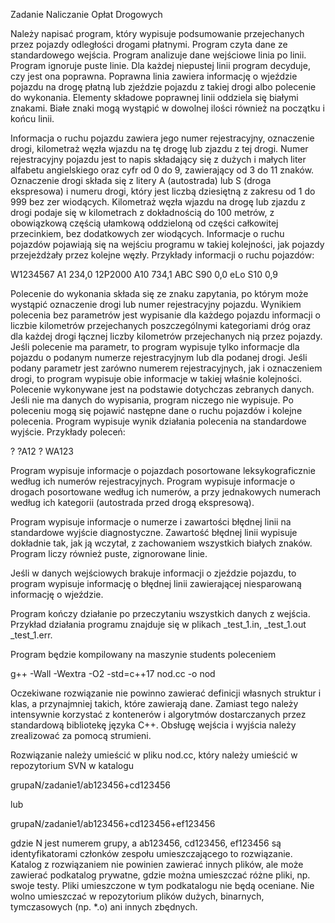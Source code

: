 Zadanie Naliczanie Opłat Drogowych

Należy napisać program, który wypisuje podsumowanie przejechanych przez pojazdy
odległości drogami płatnymi. Program czyta dane ze standardowego wejścia.
Program analizuje dane wejściowe linia po linii. Program ignoruje puste
linie. Dla każdej niepustej linii program decyduje, czy jest ona poprawna.
Poprawna linia zawiera informację o wjeździe pojazdu na drogę płatną lub
zjeździe pojazdu z takiej drogi albo polecenie do wykonania. Elementy składowe
poprawnej linii oddziela się białymi znakami. Białe znaki mogą wystąpić
w dowolnej ilości również na początku i końcu linii.

Informacja o ruchu pojazdu zawiera jego numer rejestracyjny, oznaczenie drogi,
kilometraż węzła wjazdu na tę drogę lub zjazdu z tej drogi. Numer rejestracyjny
pojazdu jest to napis składający się z dużych i małych liter alfabetu
angielskiego oraz cyfr od 0 do 9, zawierający od 3 do 11 znaków. Oznaczenie
drogi składa się z litery A (autostrada) lub S (droga ekspresowa) i numeru
drogi, który jest liczbą dziesiętną z zakresu od 1 do 999 bez zer wiodących.
Kilometraż węzła wjazdu na drogę lub zjazdu z drogi podaje się w kilometrach
z dokładnością do 100 metrów, z obowiązkową częścią ułamkową oddzieloną od
części całkowitej przecinkiem, bez dodatkowych zer wiodących. Informacje o ruchu
pojazdów pojawiają się na wejściu programu w takiej kolejności, jak pojazdy
przejeżdżały przez kolejne węzły. Przykłady informacji o ruchu pojazdów:

W1234567 A1 234,0
12P2000 A10 734,1
ABC S90 0,0
eLo S10 0,9

Polecenie do wykonania składa się ze znaku zapytania, po którym może wystąpić
oznaczenie drogi lub numer rejestracyjny pojazdu. Wynikiem polecenia bez
parametrów jest wypisanie dla każdego pojazdu informacji o liczbie kilometrów
przejechanych poszczególnymi kategoriami dróg oraz dla każdej drogi łącznej
liczby kilometrów przejechanych nią przez pojazdy. Jeśli polecenie ma
parametr, to program wypisuje tylko informacje dla pojazdu o podanym numerze
rejestracyjnym lub dla podanej drogi. Jeśli podany parametr jest zarówno numerem
rejestracyjnych, jak i oznaczeniem drogi, to program wypisuje obie informacje
w takiej właśnie kolejności. Polecenie wykonywane jest na podstawie dotychczas
zebranych danych. Jeśli nie ma danych do wypisania, program niczego nie
wypisuje. Po poleceniu mogą się pojawić następne dane o ruchu pojazdów i kolejne
polecenia. Program wypisuje wynik działania polecenia na standardowe wyjście.
Przykłady poleceń:

?
?A12
? WA123

Program wypisuje informacje o pojazdach posortowane leksykograficznie według ich
numerów rejestracyjnych. Program wypisuje informacje o drogach posortowane
według ich numerów, a przy jednakowych numerach według ich kategorii (autostrada
przed drogą ekspresową).

Program wypisuje informacje o numerze i zawartości błędnej linii na standardowe
wyjście diagnostyczne. Zawartość błędnej linii wypisuje dokładnie tak, jak ją
wczytał, z zachowaniem wszystkich białych znaków. Program liczy również puste,
zignorowane linie.

Jeśli w danych wejściowych brakuje informacji o zjeździe pojazdu, to program
wypisuje informację o błędnej linii zawierającej niesparowaną informację
o wjeździe.

Program kończy działanie po przeczytaniu wszystkich danych z wejścia. Przykład
działania programu znajduje się w plikach _test_1.in, _test_1.out _test_1.err.

Program będzie kompilowany na maszynie students poleceniem

g++ -Wall -Wextra -O2 -std=c++17 nod.cc -o nod

Oczekiwane rozwiązanie nie powinno zawierać definicji własnych struktur i klas,
a przynajmniej takich, które zawierają dane. Zamiast tego należy intensywnie
korzystać z kontenerów i algorytmów dostarczanych przez standardową bibliotekę
języka C++. Obsługę wejścia i wyjścia należy zrealizować za pomocą strumieni.

Rozwiązanie należy umieścić w pliku nod.cc, który należy umieścić w repozytorium
SVN w katalogu

grupaN/zadanie1/ab123456+cd123456

lub

grupaN/zadanie1/ab123456+cd123456+ef123456

gdzie N jest numerem grupy, a ab123456, cd123456, ef123456 są identyfikatorami
członków zespołu umieszczającego to rozwiązanie. Katalog z rozwiązaniem nie
powinien zawierać innych plików, ale może zawierać podkatalog prywatne, gdzie
można umieszczać różne pliki, np. swoje testy. Pliki umieszczone w tym
podkatalogu nie będą oceniane. Nie wolno umieszczać w repozytorium plików
dużych, binarnych, tymczasowych (np. *.o) ani innych zbędnych.
